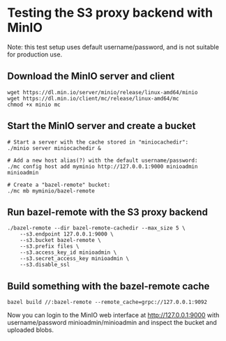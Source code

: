 # Testing the S3 proxy backend with MinIO

Note: this test setup uses default username/password, and is not suitable for
production use.

## Download the MinIO server and client

    wget https://dl.min.io/server/minio/release/linux-amd64/minio
    wget https://dl.min.io/client/mc/release/linux-amd64/mc
    chmod +x minio mc

## Start the MinIO server and create a bucket

    # Start a server with the cache stored in "miniocachedir":
    ./minio server miniocachedir &

    # Add a new host alias(?) with the default username/password:
    ./mc config host add myminio http://127.0.0.1:9000 minioadmin minioadmin

    # Create a "bazel-remote" bucket:
    ./mc mb myminio/bazel-remote

## Run bazel-remote with the S3 proxy backend

    ./bazel-remote --dir bazel-remote-cachedir --max_size 5 \
    	--s3.endpoint 127.0.0.1:9000 \
    	--s3.bucket bazel-remote \
    	--s3.prefix files \
    	--s3.access_key_id minioadmin \
    	--s3.secret_access_key minioadmin \
    	--s3.disable_ssl

## Build something with the bazel-remote cache

    bazel build //:bazel-remote --remote_cache=grpc://127.0.0.1:9092

Now you can login to the MinIO web interface at http://127.0.0.1:9000 with
username/password minioadmin/minioadmin and inspect the bucket and uploaded
blobs.
